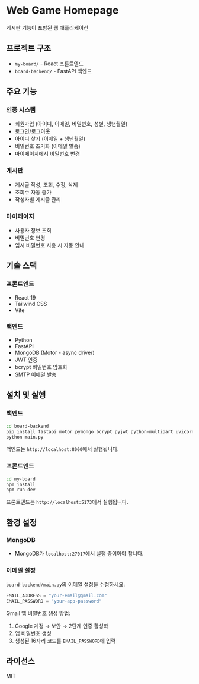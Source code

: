 # Web Game Homepage

게시판 기능이 포함된 웹 애플리케이션

## 프로젝트 구조

- `my-board/` - React 프론트엔드
- `board-backend/` - FastAPI 백엔드

## 주요 기능

### 인증 시스템
- 회원가입 (아이디, 이메일, 비밀번호, 성별, 생년월일)
- 로그인/로그아웃
- 아이디 찾기 (이메일 + 생년월일)
- 비밀번호 초기화 (이메일 발송)
- 마이페이지에서 비밀번호 변경

### 게시판
- 게시글 작성, 조회, 수정, 삭제
- 조회수 자동 증가
- 작성자별 게시글 관리

### 마이페이지
- 사용자 정보 조회
- 비밀번호 변경
- 임시 비밀번호 사용 시 자동 안내

## 기술 스택

### 프론트엔드
- React 19
- Tailwind CSS
- Vite

### 백엔드
- Python
- FastAPI
- MongoDB (Motor - async driver)
- JWT 인증
- bcrypt 비밀번호 암호화
- SMTP 이메일 발송

## 설치 및 실행

### 백엔드

```bash
cd board-backend
pip install fastapi motor pymongo bcrypt pyjwt python-multipart uvicorn
python main.py
```

백엔드는 `http://localhost:8000`에서 실행됩니다.

### 프론트엔드

```bash
cd my-board
npm install
npm run dev
```

프론트엔드는 `http://localhost:5173`에서 실행됩니다.

## 환경 설정

### MongoDB
- MongoDB가 `localhost:27017`에서 실행 중이어야 합니다.

### 이메일 설정
`board-backend/main.py`의 이메일 설정을 수정하세요:

```python
EMAIL_ADDRESS = "your-email@gmail.com"
EMAIL_PASSWORD = "your-app-password"
```

Gmail 앱 비밀번호 생성 방법:
1. Google 계정 → 보안 → 2단계 인증 활성화
2. 앱 비밀번호 생성
3. 생성된 16자리 코드를 `EMAIL_PASSWORD`에 입력

## 라이선스

MIT

